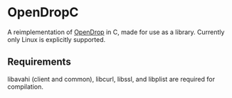 # OpenDropC

A reimplementation of [OpenDrop](https://github.com/seemoo-lab/opendrop) in C, made for use as a library. Currently only Linux is explicitly supported.

## Requirements

libavahi (client and common), libcurl, libssl, and libplist are required for compilation.